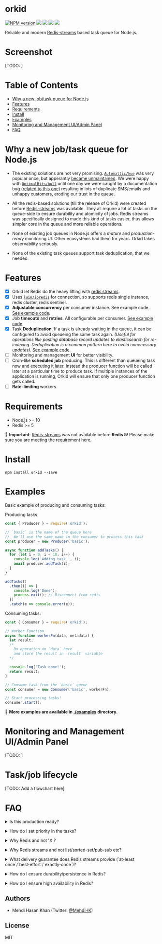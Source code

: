 # orkid

[![NPM version](https://img.shields.io/npm/v/orkid.svg)](https://www.npmjs.com/package/orkid)
![](https://img.shields.io/david/mugli/orkid.svg?style=flat)
![](https://img.shields.io/david/dev/mugli/orkid.svg?style=flat)
![](https://img.shields.io/node/v/orkid.svg?style=flat)
![](https://img.shields.io/npm/l/orkid.svg?style=flat)

Reliable and modern [Redis-streams](https://redis.io/topics/streams-intro) based task queue for Node.js.

# Screenshot

[TODO: ]

# Table of Contents

- [Why a new job/task queue for Node.js](#why-a-new-job-task-queue-for-nodejs)
- [Features](#features)
- [Requirements](#requirements)
- [Install](#install)
- [Examples](#examples)
- [Monitoring and Management UI/Admin Panel](#monitoring-and-management-ui-admin-panel)
- [FAQ](#faq)

# Why a new job/task queue for Node.js

- The existing solutions are not very promising. [`Automattic/kue`](https://github.com/Automattic/kue) was very popular once, but apperantly [became unmaintained](https://github.com/Automattic/kue/issues/1196). We were happy with [`OptimalBits/bull`](https://github.com/OptimalBits/bull) until one day we were caught by a documentation bug ([related to this one](https://github.com/OptimalBits/bull/issues/742)) resulting in lots of duplicate SMS/emails and unhappy customers, eroding our trust in the queue.

- All the redis-based solutions (till the release of Orkid) were created before [Redis-streams](https://redis.io/topics/streams-intro) was available. They all require a lot of tasks on the queue-side to ensure durability and atomicity of jobs. Redis streams was specifically designed to made this kind of tasks easier, thus allows simpler core in the queue and more reliable operations.

- None of existing job queues in Node.js offers a _mature_ and _production-ready_ monitoring UI. Other ecosystems had them for years. Orkid takes observability seriously.

- None of the existing task queues support task deduplication, that we needed.

# Features

- [x] Orkid let Redis do the heavy lifting with [redis streams](https://redis.io/topics/streams-intro).
- [x] Uses [`luin/ioredis`](https://github.com/luin/ioredis) for connection, so supports redis single instance, redis cluster, redis sentinel.
- [x] **Adjustable concurrency** per consumer instance. See example code. [See example code](https://github.com/mugli/orkid-node/tree/master/examples/basic).
- [x] Job **timeouts** and **retries**. All configurable per consumer. [See example code](https://github.com/mugli/orkid-node/tree/master/examples/failure-timeout-retry).
- [x] Task **Deduplication**. If a task is already waiting in the queue, it can be configured to avoid queueing the same task again. _(Useful for operations like posting database record updates to elasticsearch for re-indexing. Deduplication is a common pattern here to avoid unnecessary updates)_. [See example code](https://github.com/mugli/orkid-node/tree/master/examples/deduplication).
- [ ] Monitoring and management **UI** for better visibility.
- [ ] Cron-like **scheduled job** producing. This is different than queueing task now and executing it later. Instead the producer function will be called later at a particular time to produce task. If multiple instances of the application is running, Orkid will ensure that only one producer function gets called.
- [ ] **Rate-limiting** workers.

# Requirements

- Node.js >= 10
- Redis >= 5

👏 **Important**: [Redis-streams](https://redis.io/topics/streams-intro) was not available before **Redis 5**! Please make sure you are meeting the requirement here.

# Install

```
npm install orkid --save
```

# Examples

Basic example of producing and consuming tasks:

Producing tasks:

```js
const { Producer } = require('orkid');

// `basic` is the name of the queue here
//  We'll use the same name in the consumer to process this task
const producer = new Producer('basic');

async function addTasks() {
  for (let i = 0; i < 10; i++) {
    console.log('Adding task ', i);
    await producer.addTask(i);
  }
}

addTasks()
  .then(() => {
    console.log('Done');
    process.exit(); // Disconnect from redis
  })
  .catch(e => console.error(e));
```

Consuming tasks:

```js
const { Consumer } = require('orkid');

// Worker Function
async function workerFn(data, metadata) {
  let result;
  /*
    Do operation on `data` here
    and store the result in `result` variable
  */

  console.log('Task done!');
  return result;
}

// Consume task from the `basic` queue
const consumer = new Consumer('basic', workerFn);

// Start processing tasks!
consumer.start();
```

👏 **More examples are available in [./examples](https://github.com/mugli/orkid-node/tree/master/examples) directory.**

# Monitoring and Management UI/Admin Panel

[TODO: ]

# Task/job lifecycle

[TODO: Add a flowchart here]

# FAQ

<details>
  <summary>Is this production ready?</summary>
  Nope! Not yet :)
</details>

<p></p>

<details>
  <summary>How do I set priority in the tasks?</summary>
  [TODO: ]
</details>

<p></p>

<details>
  <summary>Why Redis and not 'X'?</summary>
  [TODO: ]
</details>

<p></p>

<details>
  <summary>Why Redis streams and not list/sorted-set/pub-sub etc?</summary>
  [TODO: ]
</details>

<p></p>

<details>
  <summary>What delivery guarantee does Redis streams provide (`at-least once`/`best-effort`/`exactly-once`)?</summary>
  [TODO: ]
</details>

<p></p>

<details>
  <summary>How do I ensure durability/persistence in Redis?</summary>
  [TODO: ]
</details>

<p></p>

<details>
  <summary>How do I ensure high availability in Redis?</summary>
  [TODO: ]
</details>

## Authors

- Mehdi Hasan Khan (Twitter: [@MehdiHK](https://twitter.com/MehdiHK))

## License

MIT
